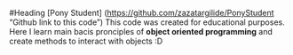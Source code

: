 #Heading 
[Pony Student] (https://github.com/zazatargilide/PonyStudent
 “Github link to this code”)
This code was created for educational purposes.
Here I learn main bacis pronciples of **object oriented programming** and create methods to interact with objects :D
